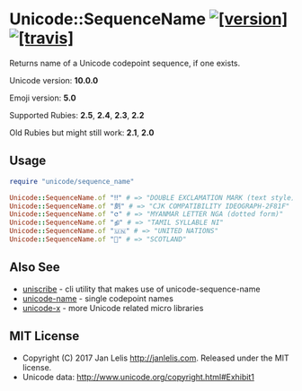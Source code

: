# Unicode::SequenceName [![[version]](https://badge.fury.io/rb/unicode-sequence_name.svg)](http://badge.fury.io/rb/unicode-sequence_name)  [![[travis]](https://travis-ci.org/janlelis/unicode-sequence_name.png)](https://travis-ci.org/janlelis/unicode-sequence_name)

Returns name of a Unicode codepoint sequence, if one exists.

Unicode version: **10.0.0**

Emoji version: **5.0**

Supported Rubies: **2.5**, **2.4**, **2.3**, **2.2**

Old Rubies but might still work: **2.1**, **2.0**

## Usage

```ruby
require "unicode/sequence_name"

Unicode::SequenceName.of "‼︎" # => "DOUBLE EXCLAMATION MARK (text style)"
Unicode::SequenceName.of "㓟︀" # => "CJK COMPATIBILITY IDEOGRAPH-2F81F"
Unicode::SequenceName.of "င︀" # => "MYANMAR LETTER NGA (dotted form)"
Unicode::SequenceName.of "நி" # => "TAMIL SYLLABLE NI"
Unicode::SequenceName.of "🇺🇳" # => "UNITED NATIONS"
Unicode::SequenceName.of "🏴󠁧󠁢󠁳󠁣󠁴󠁿" # => "SCOTLAND"
```

## Also See

- [uniscribe](https://github.com/janlelis/uniscribe) - cli utility that makes use of unicode-sequence-name
- [unicode-name](https://github.com/janlelis/unicode-name) - single codepoint names
- [unicode-x](https://github.com/janlelis/unicode-x) - more Unicode related micro libraries

## MIT License

- Copyright (C) 2017 Jan Lelis <http://janlelis.com>. Released under the MIT license.
- Unicode data: http://www.unicode.org/copyright.html#Exhibit1
